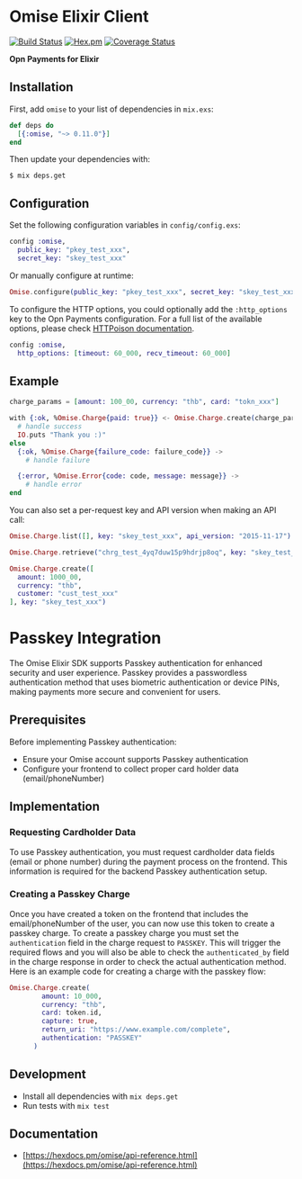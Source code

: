 # Omise Elixir Client

[![Build Status](https://github.com/omise/omise-elixir/actions/workflows/pipeline.yml/badge.svg)](https://github.com/omise/omise-elixir/actions/workflows/pipeline.yml)
[![Hex.pm](https://img.shields.io/hexpm/v/omise.svg?style=flat-square)](https://hex.pm/packages/omise)
[![Coverage Status](https://coveralls.io/repos/github/omise/omise-elixir/badge.svg?branch=master)](https://coveralls.io/github/omise/omise-elixir?branch=master)

**Opn Payments for Elixir**

## Installation

First, add `omise` to your list of dependencies in `mix.exs`:

```elixir
def deps do
  [{:omise, "~> 0.11.0"}]
end
```

Then update your dependencies with:

```shell
$ mix deps.get
```

## Configuration

Set the following configuration variables in `config/config.exs`:

```elixir
config :omise,
  public_key: "pkey_test_xxx",
  secret_key: "skey_test_xxx"
```

Or manually configure at runtime:

```elixir
Omise.configure(public_key: "pkey_test_xxx", secret_key: "skey_test_xxx")
```

To configure the HTTP options, you could optionally add the `:http_options` key to the Opn Payments configuration. For a full list of the available options, please check [HTTPoison documentation](https://github.com/edgurgel/httpoison).

```elixir
config :omise,
  http_options: [timeout: 60_000, recv_timeout: 60_000]
```

## Example

```elixir
charge_params = [amount: 100_00, currency: "thb", card: "tokn_xxx"]

with {:ok, %Omise.Charge{paid: true}} <- Omise.Charge.create(charge_params) do
  # handle success
  IO.puts "Thank you :)"
else
  {:ok, %Omise.Charge{failure_code: failure_code}} ->
    # handle failure

  {:error, %Omise.Error{code: code, message: message}} ->
    # handle error
end
```

You can also set a per-request key and API version when making an API call:

```elixir
Omise.Charge.list([], key: "skey_test_xxx", api_version: "2015-11-17")

Omise.Charge.retrieve("chrg_test_4yq7duw15p9hdrjp8oq", key: "skey_test_xxx")

Omise.Charge.create([
  amount: 1000_00,
  currency: "thb",
  customer: "cust_test_xxx"
], key: "skey_test_xxx")
```

# Passkey Integration

The Omise Elixir SDK supports Passkey authentication for enhanced security and user experience. Passkey provides a passwordless authentication method that uses biometric authentication or device PINs, making payments more secure and convenient for users.

## Prerequisites

Before implementing Passkey authentication:

- Ensure your Omise account supports Passkey authentication
- Configure your frontend to collect proper card holder data (email/phoneNumber)

## Implementation

### Requesting Cardholder Data

To use Passkey authentication, you must request cardholder data fields (email or phone number) during the payment process on the frontend. This information is required for the backend Passkey authentication setup.

### Creating a Passkey Charge

Once you have created a token on the frontend that includes the email/phoneNumber of the user, you can now use this token to create a passkey charge.
To create a passkey charge you must set the `authentication` field in the charge request to `PASSKEY`. This will trigger the required flows and you will also be able to check the `authenticated_by` field in the charge response in order to check the actual authentication method. Here is an example code for creating a charge with the passkey flow:

```elixir
Omise.Charge.create(
        amount: 10_000,
        currency: "thb",
        card: token.id,
        capture: true,
        return_uri: "https://www.example.com/complete",
        authentication: "PASSKEY"
      )
```

## Development

- Install all dependencies with `mix deps.get`
- Run tests with `mix test`

## Documentation

- [https://hexdocs.pm/omise/api-reference.html](https://hexdocs.pm/omise/api-reference.html)
